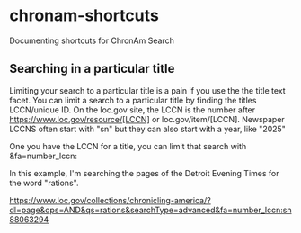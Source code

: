 # chronam-shortcuts

Documenting shortcuts for ChronAm Search

## Searching in a particular title

Limiting your search to a particular title is a pain if you use the the title text facet. You can limit a search to a particular title by finding the titles LCCN/unique ID. On the loc.gov site, the LCCN is the number after https://www.loc.gov/resource/[LCCN] or loc.gov/item/[LCCN].  Newspaper LCCNS often start with "sn" but they can also start with a year, like "2025"

One you have the LCCN for a title, you can limit that search with &fa=number_lccn:

In this example, I'm searching the pages of the Detroit Evening Times for the word "rations". 

https://www.loc.gov/collections/chronicling-america/?dl=page&ops=AND&qs=rations&searchType=advanced&fa=number_lccn:sn88063294
